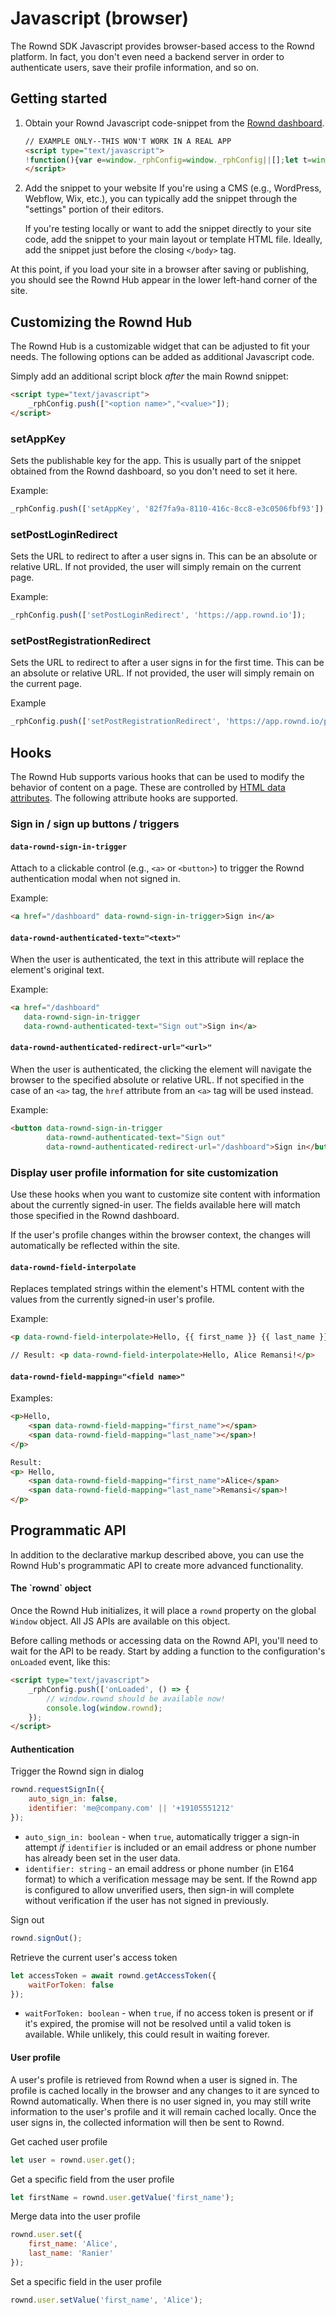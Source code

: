 # Javascript (browser)

The Rownd SDK Javascript provides browser-based access to the Rownd platform. In fact, you don't even need a backend server in order to authenticate users, save their profile information, and so on.

## Getting started

1.  Obtain your Rownd Javascript code-snippet from the [Rownd dashboard](https://app.rownd.io).

    ```html
    // EXAMPLE ONLY--THIS WON'T WORK IN A REAL APP
    <script type="text/javascript">
    !function(){var e=window._rphConfig=window._rphConfig||[];let t=window.localStorage.getItem("rph_base_url_override")||"https://hub.rownd.io";e.push(["setBaseUrl",t]);var r=document,s=r.createElement("script")=r.getElementsByTagName("script")[0];s.type="text/javascript",s.async=!0,s.src=t+"/static/scripts/rph.js",a&amp;&amp;a.parentNode?a.parentNode.insertBefore(s,a):r.body.appendChild(s)}();
    </script>
    ```
2.  Add the snippet to your website If you're using a CMS (e.g., WordPress, Webflow, Wix, etc.), you can typically add the snippet through the "settings" portion of their editors.

    If you're testing locally or want to add the snippet directly to your site code, add the snippet to your main layout or template HTML file. Ideally, add the snippet just before the closing `</body>` tag.

At this point, if you load your site in a browser after saving or publishing, you should see the Rownd Hub appear in the lower left-hand corner of the site.

## Customizing the Rownd Hub

The Rownd Hub is a customizable widget that can be adjusted to fit your needs. The following options can be added as additional Javascript code.

Simply add an additional script block _after_ the main Rownd snippet:

```html
<script type="text/javascript">
    _rphConfig.push(["<option name>","<value>"]);
</script>
```

### setAppKey

Sets the publishable key for the app. This is usually part of the snippet obtained from the Rownd dashboard, so you don't need to set it here.

Example:

```javascript
_rphConfig.push(['setAppKey', '82f7fa9a-8110-416c-8cc8-e3c0506fbf93']);
```

### setPostLoginRedirect

Sets the URL to redirect to after a user signs in. This can be an absolute or relative URL. If not provided, the user will simply remain on the current page.

Example:

```javascript
_rphConfig.push(['setPostLoginRedirect', 'https://app.rownd.io']);
```

### setPostRegistrationRedirect

Sets the URL to redirect to after a user signs in for the first time. This can be an absolute or relative URL. If not provided, the user will simply remain on the current page.

Example

```javascript
_rphConfig.push(['setPostRegistrationRedirect', 'https://app.rownd.io/post-registration']);
```

## Hooks

The Rownd Hub supports various hooks that can be used to modify the behavior of content on a page. These are controlled by [HTML data attributes](https://developer.mozilla.org/en-US/docs/Learn/HTML/Howto/Use\_data\_attributes). The following attribute hooks are supported.

### Sign in / sign up buttons / triggers

#### `data-rownd-sign-in-trigger`

Attach to a clickable control (e.g., `<a>` or `<button>`) to trigger the Rownd authentication modal when not signed in.

Example:

```html
<a href="/dashboard" data-rownd-sign-in-trigger>Sign in</a>
```

#### `data-rownd-authenticated-text="<text>"`

When the user is authenticated, the text in this attribute will replace the element's original text.

Example:

```html
<a href="/dashboard" 
   data-rownd-sign-in-trigger
   data-rownd-authenticated-text="Sign out">Sign in</a>
```

#### `data-rownd-authenticated-redirect-url="<url>"`

When the user is authenticated, the clicking the element will navigate the browser to the specified absolute or relative URL. If not specified in the case of an `<a>` tag, the `href` attribute from an `<a>` tag will be used instead.

Example:

```html
<button data-rownd-sign-in-trigger
        data-rownd-authenticated-text="Sign out"
        data-rownd-authenticated-redirect-url="/dashboard">Sign in</button>
```

### Display user profile information for site customization

Use these hooks when you want to customize site content with information about the currently signed-in user. The fields available here will match those specified in the Rownd dashboard.

If the user's profile changes within the browser context, the changes will automatically be reflected within the site.

#### `data-rownd-field-interpolate`

Replaces templated strings within the element's HTML content with the values from the currently signed-in user's profile.

Example:

```html
<p data-rownd-field-interpolate>Hello, {{ first_name }} {{ last_name }}!</p>

// Result: <p data-rownd-field-interpolate>Hello, Alice Remansi!</p>
```

#### `data-rownd-field-mapping="<field name>"`

Examples:

```html
<p>Hello,
    <span data-rownd-field-mapping="first_name"></span>
    <span data-rownd-field-mapping="last_name"></span>!
</p>

Result:
<p> Hello,
    <span data-rownd-field-mapping="first_name">Alice</span>
    <span data-rownd-field-mapping="last_name">Remansi</span>!
</p>
```

## Programmatic API

In addition to the declarative markup described above, you can use the Rownd Hub's programmatic API to create more advanced functionality.

#### The \`rownd\` object

Once the Rownd Hub initializes, it will place a `rownd` property on the global `Window` object. All JS APIs are available on this object.

Before calling methods or accessing data on the Rownd API, you'll need to wait for the API to be ready. Start by adding a function to the configuration's `onLoaded` event, like this:

```html
<script type="text/javascript">
    _rphConfig.push(['onLoaded', () => {
        // window.rownd should be available now!
        console.log(window.rownd);
    });
</script>
```

#### Authentication

Trigger the Rownd sign in dialog

```javascript
rownd.requestSignIn({
    auto_sign_in: false,
    identifier: 'me@company.com' || '+19105551212'
});
```

* `auto_sign_in: boolean` - when `true`, automatically trigger a sign-in attempt _if_ `identifier` is included or an email address or phone number has already been set in the user data.
* `identifier: string` - an email address or phone number (in E164 format) to which a verification message may be sent. If the Rownd app is configured to allow unverified users, then sign-in will complete without verification if the user has not signed in previously.

Sign out

```javascript
rownd.signOut();
```

Retrieve the current user's access token

```javascript
let accessToken = await rownd.getAccessToken({
    waitForToken: false
});
```

* `waitForToken: boolean` - when `true`, if no access token is present or if it's expired, the promise will not be resolved until a valid token is available. While unlikely, this could result in waiting forever.

#### User profile

A user's profile is retrieved from Rownd when a user is signed in. The profile is cached locally in the browser and any changes to it are synced to Rownd automatically. When there is no user signed in, you may still write information to the user's profile and it will remain cached locally. Once the user signs in, the collected information will then be sent to Rownd.

Get cached user profile

```javascript
let user = rownd.user.get();
```

Get a specific field from the user profile

```javascript
let firstName = rownd.user.getValue('first_name');
```

Merge data into the user profile

```javascript
rownd.user.set({
    first_name: 'Alice',
    last_name: 'Ranier'
});
```

Set a specific field in the user profile

```javascript
rownd.user.setValue('first_name', 'Alice');
```
